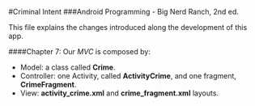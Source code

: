 #Criminal Intent
###Android Programming - Big Nerd Ranch, 2nd ed.

This file explains the changes introduced along the development of this app.

####Chapter 7:
Our *MVC* is composed by:

* Model: a class called **Crime**.
* Controller: one Activity, called **ActivityCrime**, and one fragment, **CrimeFragment**. 
* View: **activity_crime.xml** and **crime_fragment.xml** layouts.